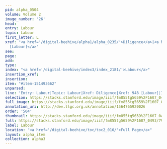 ```yaml
---
pid: alpha_0504
volume: Volume 2
image_number: '26'
head: 
entry: Labour
topic: Labour
first_letter: L
xref: "<a href='/digital-beehive/alpha1/alpha_0235/'>Diligence</a>|<a href='/digital-beehive/toc/toc2_177/'>948
  [Labour]</a>"
see: 
page: 
add: 
type: 
index: "<a href='/digital-beehive/index3/index_2181/'>Labour</a>"
insertion_xref: 
insertion: 
item: "#item-151493662"
unparsed: 
line: 'Entry: Labour|Topic: Labour|Xref: Diligence|Xref: 948 [Labour]|Index: Labour|#item-151493662'
selection: https://stacks.stanford.edu/image/iiif/fm855tg5659%2F1607_0493/793,228,2982,712/full/0/default.jpg
full_image: https://stacks.stanford.edu/image/iiif/fm855tg5659%2F1607_0493/full/full/0/default.jpg
annotation_uri: http://dev.llgc.org.uk/annotation/1564765920026
order: '504'
thumbnail: https://stacks.stanford.edu/image/iiif/fm855tg5659%2F1607_0493/793,228,600,180/250,/0/default.jpg
full: https://stacks.stanford.edu/image/iiif/fm855tg5659%2F1607_0493/793,228,2982,712/full/0/default.jpg
label: Labour
location: "<a href='/digital-beehive/toc/toc2_016/'>Full Page</a>"
layout: alpha_item
collection: alpha3
---
```

